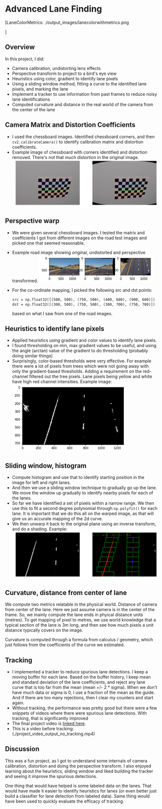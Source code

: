 # Advanced Lane Finding

[//]: # (Image References)
[Chessboard]: ./output_images/chessboard_undistort.png
[TopdownView]: ./output_images/topdownview1.png
[Histogram]: ./output_images/histogram.png
[LanePixelHeuristics]: ./output_images/heuristics_for_lane.png
[SlidingWindow]: ./output_images/slidingwindowsearch.png
[LaneColorMetrics: ./output_images/lanecolorwithmetrics.png

]
## Overview 
In this project, I did:
 - Camera calibration, undistorting lens effects
 - Perspective transform to project to a bird's eye view
 - Heuristics using color, gradient to identify lane pixels
 - Using a sliding window method, fitting a curve to the identified lane pixels, and marking the lane
 - Implement a tracker to use information from past frames to reduce noisy lane identifications
 - Computed curvature and distance in the real world of the camera from the center of the lane

## Camera Matrix and Distortion Coefficients
 - I used the chessboard images. Identified chessboard corners, and then `cv2.calibrateCamera()` to identify calibration matrix and distortion coefficients. 
 - Example image of chessboard with corners identified and distortion removed. There's not that much distortion in the original image.
![Chessboard][Chessboard]

## Perspective warp
 - We were given several chessboard images. I tested the matrix and coefficients I got from different images on the road test images and picked one that seemed reasonable.
 - Example road image showing original, undistorted and perspective transformed.
![Top down view][TopdownView]

 - For the co-ordinate mapping, I picked the following src and dst points:
    ```
    src = np.float32([(500, 500), (750, 500), (400, 600), (900, 600)])
    dst = np.float32([(300, 500), (750, 500), (300, 700), (750, 700)])
    ``` 
    based on what I saw from one of the road images.
 
## Heuristics to identify lane pixels
 - Applied heuristics using gradient and color values to identify lane pixels.
 - I found thresholding on min, max gradient values to be useful, and using the angle (arctan) value of the gradient to do thresholding (probably doing similar things)
 - Surprisingly, color-based thresholds were very effective. For example there were a lot of pixels from trees which were not going away with only the gradient-based thresholds. Adding a requirement on the red-channel filtered out the tree pixels. Lane pixels being yellow and white have high red channel intensities.
Example image:
![Lane pixel heuristics][LanePixelHeuristics]

## Sliding window, histogram
 - Compute histogram and use that  to identify starting position in the image for left and right lanes. 
 - And then we use a sliding window technique to gradually go up the lane. We move the window up gradually to identify nearby pixels for each of the lanes.
 - So far we have identified a set of pixels within a narrow range. We then use this to fit a second degree polynomial through `np.polyfit()` for each lane. It is important that we do this all on the warped image, as that will give us an accurate mapping of the 2d curve.
 - We then unwarp it back to the original plane using an inverse transform, and do a shading.
Example:
![Sliding Window Search][SlidingWindow]

## Curvature, distance from center of lane
We compute two metrics relatable in the physical world. Distance of camera from center of the lane. Here we just assume camera is in the center of the frame. So, we mainly compute the lane ends in phyical distance units (metres). To get mapping of pixel to metres, we use world knowledge that a typical section of the lane is 3m long, and then see how much pixels a unit distance typically covers on the image.

Curvature is computed through a formula from calculus / geometry, which just follows from the coefficients of the curve we estimated.

## Tracking
 - I implemented a tracker to reduce spurious lane detections. I keep a moving buffer for each lane. Based on the buffer history, I keep mean and standard deviation of the lane coefficients, and reject any lane curve that is too far from the mean (mean +/- 2 * sigma). When we don't have much data or sigma is 0, I use a fraction of the mean as the guide. And if there are too many rejections, then I clear my counters and start again. 
 - Without tracking, the performance was pretty good but there were a few snippets of videos where there were spurious lane detections. With tracking, that is significantly improved
 - The final project video is [linked here](./project_video_output_tracking_compr.mp4).
 - This is a video before tracking: (./project_video_output_no_tracking.mp4)

## Discussion

This was a fun project, as I got to understand some internals of camera calibration, distortion and doing the perspective transform. I also enjoyed learning about the heuristics, sliding window and liked  building the tracker and seeing it improve the spurious detections.

One thing that would have helped is some labeled data on the lanes. That would have made it easier to identify heuristics for lanes (or even better just build a classifier for lane detection from labeled data). Same thing would have been used to quickly evaluate the efficacy of tracking.






 

